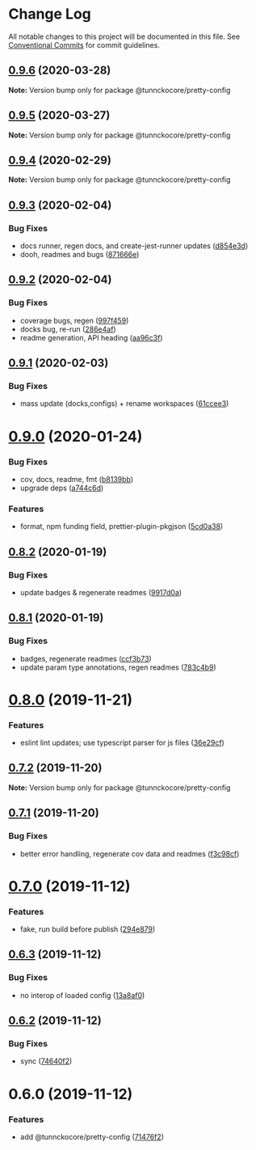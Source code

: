 # Change Log

All notable changes to this project will be documented in this file.
See [Conventional Commits](https://conventionalcommits.org) for commit guidelines.

## [0.9.6](https://github.com/tunnckoCore/opensource/compare/@tunnckocore/pretty-config@0.9.5...@tunnckocore/pretty-config@0.9.6) (2020-03-28)

**Note:** Version bump only for package @tunnckocore/pretty-config





## [0.9.5](https://github.com/tunnckoCore/opensource/compare/@tunnckocore/pretty-config@0.9.4...@tunnckocore/pretty-config@0.9.5) (2020-03-27)

**Note:** Version bump only for package @tunnckocore/pretty-config





## [0.9.4](https://github.com/tunnckoCore/opensource/compare/@tunnckocore/pretty-config@0.9.3...@tunnckocore/pretty-config@0.9.4) (2020-02-29)

**Note:** Version bump only for package @tunnckocore/pretty-config





## [0.9.3](https://github.com/tunnckoCore/opensource/compare/@tunnckocore/pretty-config@0.9.2...@tunnckocore/pretty-config@0.9.3) (2020-02-04)


### Bug Fixes

* docs runner, regen docs, and create-jest-runner updates ([d854e3d](https://github.com/tunnckoCore/opensource/commit/d854e3d335fa1d2c82d87321a07c6659fe6dcee1))
* dooh, readmes and bugs ([871666e](https://github.com/tunnckoCore/opensource/commit/871666e7eabbca6bf65cbc257311f0a46d410752))





## [0.9.2](https://github.com/tunnckoCore/opensource/compare/@tunnckocore/pretty-config@0.9.1...@tunnckocore/pretty-config@0.9.2) (2020-02-04)


### Bug Fixes

* coverage bugs, regen ([997f459](https://github.com/tunnckoCore/opensource/commit/997f459bff26b47f9119b4b7046f7b7d8b7afd6c))
* docks bug, re-run ([286e4af](https://github.com/tunnckoCore/opensource/commit/286e4af4de74899decf0bf71124b0abb214c887a))
* readme generation, API heading ([aa96c3f](https://github.com/tunnckoCore/opensource/commit/aa96c3f06af5a27b0e3b4119b92a9f7978e0e251))





## [0.9.1](https://github.com/tunnckoCore/opensource/compare/@tunnckocore/pretty-config@0.9.0...@tunnckocore/pretty-config@0.9.1) (2020-02-03)


### Bug Fixes

* mass update (docks,configs) + rename workspaces ([61ccee3](https://github.com/tunnckoCore/opensource/commit/61ccee33ca1cce122de9c7d6522a7a2913f65828))





# [0.9.0](https://github.com/tunnckoCore/opensource/compare/@tunnckocore/pretty-config@0.8.2...@tunnckocore/pretty-config@0.9.0) (2020-01-24)


### Bug Fixes

* cov, docs, readme, fmt ([b8139bb](https://github.com/tunnckoCore/opensource/commit/b8139bb6ee58d2219c9561ae022f6970b2deebce))
* upgrade deps ([a744c6d](https://github.com/tunnckoCore/opensource/commit/a744c6dbef340b51e246ecf874579a752b7aa35a))


### Features

* format, npm funding field, prettier-plugin-pkgjson ([5cd0a38](https://github.com/tunnckoCore/opensource/commit/5cd0a389a731e5634636f1a124decbaf36807824))





## [0.8.2](https://github.com/tunnckoCore/opensource/compare/@tunnckocore/pretty-config@0.8.1...@tunnckocore/pretty-config@0.8.2) (2020-01-19)


### Bug Fixes

* update badges & regenerate readmes ([9917d0a](https://github.com/tunnckoCore/opensource/commit/9917d0a8cb045e2b6f83935347d6bb35144686bc))





## [0.8.1](https://github.com/tunnckoCore/opensource/compare/@tunnckocore/pretty-config@0.8.0...@tunnckocore/pretty-config@0.8.1) (2020-01-19)


### Bug Fixes

* badges, regenerate readmes ([ccf3b73](https://github.com/tunnckoCore/opensource/commit/ccf3b73c123dc66f2b1964bb263ab9e331449d3c))
* update param type annotations, regen readmes ([783c4b9](https://github.com/tunnckoCore/opensource/commit/783c4b9ed402621ecdfbda524c0a53b30f83ae68))





# [0.8.0](https://github.com/tunnckoCore/opensource/compare/@tunnckocore/pretty-config@0.7.2...@tunnckocore/pretty-config@0.8.0) (2019-11-21)


### Features

* eslint lint updates; use typescript parser for js files ([36e29cf](https://github.com/tunnckoCore/opensource/commit/36e29cf7510ef15da4c532f9dc2b81cd275218c3))





## [0.7.2](https://github.com/tunnckoCore/opensource/compare/@tunnckocore/pretty-config@0.7.1...@tunnckocore/pretty-config@0.7.2) (2019-11-20)

**Note:** Version bump only for package @tunnckocore/pretty-config





## [0.7.1](https://github.com/tunnckoCore/opensource/compare/@tunnckocore/pretty-config@0.7.0...@tunnckocore/pretty-config@0.7.1) (2019-11-20)


### Bug Fixes

* better error handling, regenerate cov data and readmes ([f3c98cf](https://github.com/tunnckoCore/opensource/commit/f3c98cf5812cf92127f491df67f083d06235a399))





# [0.7.0](https://github.com/tunnckoCore/opensource/compare/@tunnckocore/pretty-config@0.6.3...@tunnckocore/pretty-config@0.7.0) (2019-11-12)


### Features

* fake, run build before publish ([294e879](https://github.com/tunnckoCore/opensource/commit/294e8792daaf48939ff0e84a2e1998e3cbc6b267))





## [0.6.3](https://github.com/tunnckoCore/opensource/compare/@tunnckocore/pretty-config@0.6.2...@tunnckocore/pretty-config@0.6.3) (2019-11-12)


### Bug Fixes

* no interop of loaded config ([13a8af0](https://github.com/tunnckoCore/opensource/commit/13a8af08c005d4c606c0fac36987d77fc0e682ca))





## [0.6.2](https://github.com/tunnckoCore/opensource/compare/@tunnckocore/pretty-config@0.6.0...@tunnckocore/pretty-config@0.6.2) (2019-11-12)


### Bug Fixes

* sync ([74640f2](https://github.com/tunnckoCore/opensource/commit/74640f250e2b4f4ab38aced9b968fda557b09944))





# 0.6.0 (2019-11-12)


### Features

* add @tunnckocore/pretty-config ([71476f2](https://github.com/tunnckoCore/opensource/commit/71476f290219ae39922666fed6b452d144a19e75))
